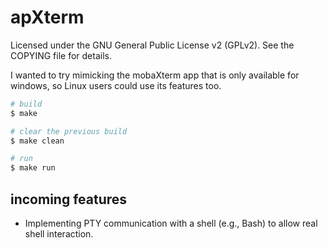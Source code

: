 # apXterm

Licensed under the GNU General Public License v2 (GPLv2). See the COPYING file for details.

I wanted to try mimicking the mobaXterm app that is only available for windows, so Linux users could use its features too.

```sh
# build
$ make

# clear the previous build
$ make clean

# run
$ make run
```

## incoming features

- Implementing PTY communication with a shell (e.g., Bash) to allow real shell interaction.